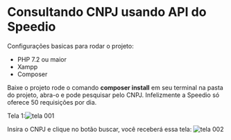 # Consultando CNPJ usando API do Speedio

Configurações basicas para rodar o projeto:
- PHP 7.2 ou maior
- Xampp
- Composer

Baixe o projeto rode o comando <b>composer install</b> em seu terminal na pasta do projeto,
abra-o e pode pesquisar pelo CNPJ. Infelizmente a Speedio só oferece 50 requisições por dia.

Tela 1:![tela 001](https://user-images.githubusercontent.com/65027607/187443691-f3e946bc-0840-4731-90be-f6d0872434e2.png)

Insira o CNPJ e clique no botão buscar, você receberá essa tela:
![tela 002](https://user-images.githubusercontent.com/65027607/187457411-bc57d64f-084a-41f7-bfe6-94027af69688.png)




